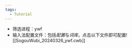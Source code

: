 ```yaml
---
tags:
  - Tutorial
---
```

- 筛选进程：ywf
- 输入法配置文件：包括*配置*与*词库*，点击以下文件即可配置![[SogouWubi_20240326_ywf.cwb]]